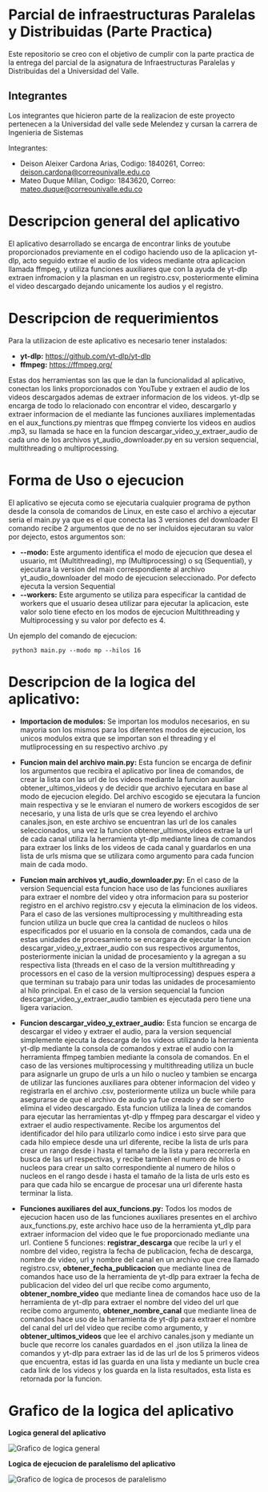 # Parcial de infraestructuras Paralelas y Distribuidas (Parte Practica)

Este repositorio se creo con el objetivo de cumplir con la parte practica de la entrega del parcial de la asignatura de Infraestructuras Paralelas y Distribuidas del a Universidad del Valle. 

## Integrantes 

Los integrantes que hicieron parte de la realizacion de este proyecto pertenecen a la Universidad del valle sede Melendez y cursan la carrera de Ingenieria de Sistemas

Integrantes:

- Deison Aleixer Cardona Arias, Codigo: 1840261, Correo: deison.cardona@correounivalle.edu.co
- Mateo Duque Millan, Codigo: 1843620, Correo: mateo.duque@correounivalle.edu.co

# Descripcion general del aplicativo

El aplicativo desarrollado se encarga de encontrar links de youtube proporcionados previamente en el codigo haciendo uso de la aplicacion yt-dlp, acto seguido extrae el audio de los videos mediante otra aplicacion llamada ffmpeg, y utiliza funciones auxiliares que con la ayuda de yt-dlp extraen infromacion y la plasman en un registro.csv, posteriormente elimina el video descargado dejando unicamente los audios y el registro.

# Descripcion de requerimientos

Para la utilizacion de este aplicativo es necesario tener instalados:
- **yt-dlp:** https://github.com/yt-dlp/yt-dlp
- **ffmpeg:** https://ffmpeg.org/

Estas dos herramientas son las que le dan la funcionalidad al aplicativo, conectan los links proporcionados con YouTube y extraen el audio de los videos descargados ademas de extraer informacion de los videos.
yt-dlp se encarga de todo lo relacionado con encontrar el video, descargarlo y extraer informacion de el mediante las funciones auxiliares implementadas en el aux_functions.py mientras que ffmpeg convierte los videos en audios .mp3, su llamada se hace en la funcion descargar_video_y_extraer_audio de cada uno de los archivos yt_audio_downloader.py en su version sequencial, multithreading o multiprocessing.

# Forma de Uso o ejecucion

El aplicativo se ejecuta como se ejecutaria cualquier programa de python desde la consola de comandos de Linux, en este caso el archivo a ejecutar seria el main.py ya que es el que conecta las 3 versiones del downloader
El comando recibe 2 argumentos que de no ser incluidos ejecutaran su valor por dejecto, estos argumentos son:
- **--modo:** Este argumento identifica el modo de ejecucion que desea el usuario, mt (Multithreading), mp (Multiprocessing) o sq (Sequential), y ejecutara la version del main correspondiente al archivo yt_audio_downloader del modo de ejecucion seleccionado. Por defecto ejecuta la version Sequential
- **--workers:** Este argumento se utiliza para especificar la cantidad de workers que el usuario desea utilizar para ejecutar la aplicacion, este valor solo tiene efecto en los modos de ejecucion Multithreading y Multiprocessing y su valor por defecto es 4.

Un ejemplo del comando de ejecucion:

``` python3 main.py --modo mp --hilos 16```

# Descripcion de la logica del aplicativo:

- **Importacion de modulos:** Se importan los modulos necesarios, en su mayoria son los mismos para los diferentes modos de ejecucion, los unicos modulos extra que se importan son el threading y el mutliprocessing en su respectivo archivo .py

- **Funcion main del archivo main.py:** Esta funcion se encarga de definir los argumentos que recibira el aplicativo por linea de comandos, de crear la lista con las url de los videos mediante la funcion auxiliar obtener_ultimos_videos y de decidir que archivo ejecutara en base al modo de ejecucion elegido. Del archivo escogido se ejecutara la funcion main respectiva y se le enviaran el numero de workers escogidos de ser necesario, y una lista de urls que se crea leyendo el archivo canales.json, en este archivo se encuentran las url de los canales seleccionados, una vez la funcion obtener_ultimos_videos extrae la url de cada canal utiliza la herramienta yt-dlp mediante linea de comandos para extraer los links de los videos de cada canal y guardarlos en una lista de urls misma que se utilizara como argumento para cada funcion main de cada modo.

- **Funcion main archivos yt_audio_downloader.py:** En el caso de la version Sequencial esta funcion hace uso de las funciones auxiliares para extraer el nombre del video y otra informacion para su posterior registro en el archivo registro.csv y ejecuta la eliminacion de los videos. Para el caso de las versiones multiprocessing y multithreading esta funcion utiliza un bucle que crea la cantidad de nucleos o hilos especificados por el usuario en la consola de comandos, cada una de estas unidades de procesamiento se encargara de ejecutar la funcion descargar_video_y_extraer_audio con sus respectivos argumentos, posteriormente inician la unidad de procesamiento y la agregan a su respectiva lista (threads en el caso de la version multithreading y processors en el caso de la version multiprocessing) despues espera a que terminan su trabajo para unir todas las unidades de procesamiento al hilo principal. En el caso de la version sequencial la funcion descargar_video_y_extraer_audio tambien es ejecutada pero tiene una ligera variacion.

- **Funcion descargar_video_y_extraer_audio:** Esta funcion se encarga de descargar el video y extraer el audio, para la version sequencial simplemente ejecuta la descarga de los videos utilizando la herramienta yt-dlp mediante la consola de comandos y extrae el audio con la herramienta ffmpeg tambien mediante la consola de comandos. En el caso de las versiones multiprocessing y multithreading utiliza un bucle para asignarle un grupo de urls a un hilo o nucleo y tambien se encarga de utilizar las funciones auxiliares para obtener informacion del video y registrarla en el archivo .csv, posteriormente utiliza un bucle while para asegurarse de que el archivo de audio ya fue creado y de ser cierto elimina el video descargado. Esta funcion utiliza la linea de comandos para ejecutar las herramientas yt-dlp y ffmpeg para descargar el video y extraer el audio respectivamente. Recibe los argumentos del identificador del hilo para utilizarlo como indice i esto sirve para que cada hilo empiece desde una url diferente, recibe la lista de urls para crear un rango desde i hasta el tamaño de la lista y para recorrerla en busca de las url respectivas, y recibe tambien el numero de hilos o nucleos para crear un salto correspondiente al numero de hilos o nucleos en el rango desde i hasta el tamaño de la lista de urls esto es para que cada hilo se encargue de procesar una url diferente hasta terminar la lista.

- **Funciones auxiliares del aux_funcions.py:** Todos los modos de ejecucion hacen uso de las funciones auxiliares presentes en el archivo aux_functions.py, este archivo hace uso de la herramienta yt_dlp para extraer informacion del video que le fue proporcionado mediante una url. Contiene 5 funciones: **registrar_descarga** que recibe la url y el nombre del video, registra la fecha de publicacion, fecha de descarga, nombre de video, url y nombre del canal en un archivo que crea llamado registro.csv, **obtener_fecha_publicacion** que mediante linea de comandos hace uso de la herramienta de yt-dlp para extraer la fecha de publicacion del video del url que recibe como argumento, **obtener_nombre_video** que mediante linea de comandos hace uso de la herramienta de yt-dlp para extraer el nombre del video del url que recibe como argumento, **obtener_nombre_canal** que mediante linea de comandos hace uso de la herramienta de yt-dlp para extraer el nombre del canal del url del video que recibe como argumento, y **obtener_ultimos_videos** que lee el archivo canales.json y mediante un bucle que recorre los canales guardados en el .json utiliza la linea de comandos y yt-dlp para extraer las id de las url de los 5 primeros videos que encuentra, estas id las guarda en una lista y mediante un bucle crea cada link de los videos y los guarda en la lista resultados, esta lista es retornada por la funcion.

# **Grafico de la logica del aplicativo**

**Logica general del aplicativo**

![Grafico de logica general](./app%20logic%20graph/Diagrama%20logica%20del%20aplicativo.png)

**Logica de ejecucion de paralelismo del aplicativo**

![Grafico de logica de procesos de paralelismo](./app%20logic%20graph/Parallel%20programming%20logic%20graph.png)

